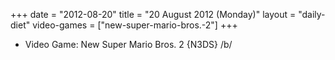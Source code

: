 +++
date = "2012-08-20"
title = "20 August 2012 (Monday)"
layout = "daily-diet"
video-games = ["new-super-mario-bros.-2"]
+++


* Video Game: New Super Mario Bros. 2 {N3DS} /b/